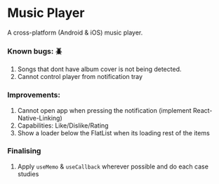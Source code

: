 # Music Player

A cross-platform (Android & iOS) music player.

### Known bugs: 🪲

1. Songs that dont have album cover is not being detected.
2. Cannot control player from notification tray

### Improvements:

1. Cannot open app when pressing the notification (implement React-Native-Linking)
2. Capabilities: Like/Dislike/Rating
3. Show a loader below the FlatList when its loading rest of the items

### Finalising

1. Apply `useMemo` & `useCallback` wherever possible and do each case studies
